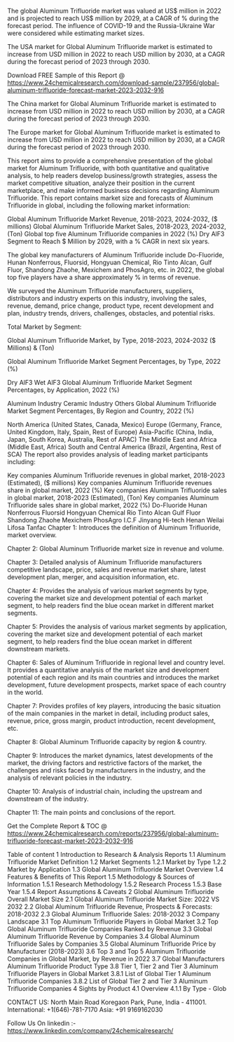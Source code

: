 The global Aluminum Trifluoride market was valued at US$ million in 2022 and is projected to reach US$ million by 2029, at a CAGR of % during the forecast period. The influence of COVID-19 and the Russia-Ukraine War were considered while estimating market sizes.

The USA market for Global  Aluminum Trifluoride  market is estimated to increase from USD million in 2022 to reach USD million by 2030, at a CAGR during the forecast period of 2023 through 2030.

Download FREE Sample of this Report @ https://www.24chemicalresearch.com/download-sample/237956/global-aluminum-trifluoride-forecast-market-2023-2032-916

The China market for Global  Aluminum Trifluoride market is estimated to increase from USD million in 2022 to reach USD million by 2030, at a CAGR during the forecast period of 2023 through 2030.

The Europe market for Global  Aluminum Trifluoride  market is estimated to increase from USD million in 2022 to reach USD million by 2030, at a CAGR during the forecast period of 2023 through 2030.

This report aims to provide a comprehensive presentation of the global market for Aluminum Trifluoride, with both quantitative and qualitative analysis, to help readers develop business/growth strategies, assess the market competitive situation, analyze their position in the current marketplace, and make informed business decisions regarding Aluminum Trifluoride. This report contains market size and forecasts of Aluminum Trifluoride in global, including the following market information:

Global Aluminum Trifluoride Market Revenue, 2018-2023, 2024-2032, ($ millions)
Global Aluminum Trifluoride Market Sales, 2018-2023, 2024-2032, (Ton)
Global top five Aluminum Trifluoride companies in 2022 (%)
Dry AlF3 Segment to Reach $ Million by 2029, with a % CAGR in next six years.

The global key manufacturers of Aluminum Trifluoride include Do-Fluoride, Hunan Nonferrous, Fluorsid, Hongyuan Chemical, Rio Tinto Alcan, Gulf Fluor, Shandong Zhaohe, Mexichem and PhosAgro, etc. in 2022, the global top five players have a share approximately % in terms of revenue.

We surveyed the Aluminum Trifluoride manufacturers, suppliers, distributors and industry experts on this industry, involving the sales, revenue, demand, price change, product type, recent development and plan, industry trends, drivers, challenges, obstacles, and potential risks.

Total Market by Segment:

Global Aluminum Trifluoride Market, by Type, 2018-2023, 2024-2032 ($ Millions) & (Ton)

Global Aluminum Trifluoride Market Segment Percentages, by Type, 2022 (%)

Dry AlF3
Wet AlF3
Global Aluminum Trifluoride Market Segment Percentages, by Application, 2022 (%)

Aluminum Industry
Ceramic Industry
Others
Global Aluminum Trifluoride Market Segment Percentages, By Region and Country, 2022 (%)

North America (United States, Canada, Mexico)
Europe (Germany, France, United Kingdom, Italy, Spain, Rest of Europe)
Asia-Pacific (China, India, Japan, South Korea, Australia, Rest of APAC)
The Middle East and Africa (Middle East, Africa)
South and Central America (Brazil, Argentina, Rest of SCA)
The report also provides analysis of leading market participants including:

Key companies Aluminum Trifluoride revenues in global market, 2018-2023 (Estimated), ($ millions)
Key companies Aluminum Trifluoride revenues share in global market, 2022 (%)
Key companies Aluminum Trifluoride sales in global market, 2018-2023 (Estimated), (Ton)
Key companies Aluminum Trifluoride sales share in global market, 2022 (%)
Do-Fluoride
Hunan Nonferrous
Fluorsid
Hongyuan Chemical
Rio Tinto Alcan
Gulf Fluor
Shandong Zhaohe
Mexichem
PhosAgro
I.C.F
Jinyang Hi-tech
Henan Weilai
Lifosa
Tanfac
Chapter 1: Introduces the definition of Aluminum Trifluoride, market overview.

Chapter 2: Global Aluminum Trifluoride market size in revenue and volume.

Chapter 3: Detailed analysis of Aluminum Trifluoride manufacturers competitive landscape, price, sales and revenue market share, latest development plan, merger, and acquisition information, etc.

Chapter 4: Provides the analysis of various market segments by type, covering the market size and development potential of each market segment, to help readers find the blue ocean market in different market segments.

Chapter 5: Provides the analysis of various market segments by application, covering the market size and development potential of each market segment, to help readers find the blue ocean market in different downstream markets.

Chapter 6: Sales of Aluminum Trifluoride in regional level and country level. It provides a quantitative analysis of the market size and development potential of each region and its main countries and introduces the market development, future development prospects, market space of each country in the world.

Chapter 7: Provides profiles of key players, introducing the basic situation of the main companies in the market in detail, including product sales, revenue, price, gross margin, product introduction, recent development, etc.

Chapter 8: Global Aluminum Trifluoride capacity by region & country.

Chapter 9: Introduces the market dynamics, latest developments of the market, the driving factors and restrictive factors of the market, the challenges and risks faced by manufacturers in the industry, and the analysis of relevant policies in the industry.

Chapter 10: Analysis of industrial chain, including the upstream and downstream of the industry.

Chapter 11: The main points and conclusions of the report.

Get the Complete Report & TOC @ https://www.24chemicalresearch.com/reports/237956/global-aluminum-trifluoride-forecast-market-2023-2032-916

Table of content
1 Introduction to Research & Analysis Reports
1.1 Aluminum Trifluoride Market Definition
1.2 Market Segments
1.2.1 Market by Type
1.2.2 Market by Application
1.3 Global Aluminum Trifluoride Market Overview
1.4 Features & Benefits of This Report
1.5 Methodology & Sources of Information
1.5.1 Research Methodology
1.5.2 Research Process
1.5.3 Base Year
1.5.4 Report Assumptions & Caveats
2 Global Aluminum Trifluoride Overall Market Size
2.1 Global Aluminum Trifluoride Market Size: 2022 VS 2032
2.2 Global Aluminum Trifluoride Revenue, Prospects & Forecasts: 2018-2032
2.3 Global Aluminum Trifluoride Sales: 2018-2032
3 Company Landscape
3.1 Top Aluminum Trifluoride Players in Global Market
3.2 Top Global Aluminum Trifluoride Companies Ranked by Revenue
3.3 Global Aluminum Trifluoride Revenue by Companies
3.4 Global Aluminum Trifluoride Sales by Companies
3.5 Global Aluminum Trifluoride Price by Manufacturer (2018-2023)
3.6 Top 3 and Top 5 Aluminum Trifluoride Companies in Global Market, by Revenue in 2022
3.7 Global Manufacturers Aluminum Trifluoride Product Type
3.8 Tier 1, Tier 2 and Tier 3 Aluminum Trifluoride Players in Global Market
3.8.1 List of Global Tier 1 Aluminum Trifluoride Companies
3.8.2 List of Global Tier 2 and Tier 3 Aluminum Trifluoride Companies
4 Sights by Product
4.1 Overview
4.1.1 By Type - Glob

CONTACT US:
North Main Road Koregaon Park, Pune, India - 411001.
International: +1(646)-781-7170
Asia: +91 9169162030

Follow Us On linkedin :- https://www.linkedin.com/company/24chemicalresearch/
